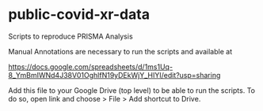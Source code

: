 # public-covid-xr-data

Scripts to reproduce PRISMA Analysis

Manual Annotations are necessary to run the scripts and available at

https://docs.google.com/spreadsheets/d/1ms1Uq-8_YmBmIWNd4J38V01OghlfN19yDEkWjY_HIYI/edit?usp=sharing

Add this file to your Google Drive (top level) to be able to run the scripts. To do so, open link and choose > File > Add shortcut to Drive.
